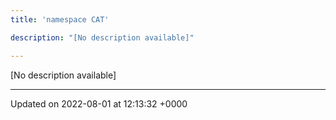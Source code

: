```yaml
---
title: 'namespace CAT'

description: "[No description available]"

---
```







[No description available]






-------------------------------

Updated on 2022-08-01 at 12:13:32 +0000